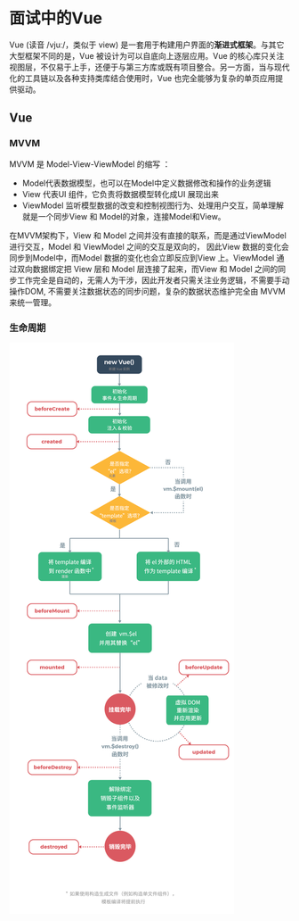 # 面试中的Vue

Vue (读音 /vjuː/，类似于 view) 是一套用于构建用户界面的**渐进式框架**。与其它大型框架不同的是，Vue 被设计为可以自底向上逐层应用。Vue 的核心库只关注视图层，不仅易于上手，还便于与第三方库或既有项目整合。另一方面，当与现代化的工具链以及各种支持类库结合使用时，Vue 也完全能够为复杂的单页应用提供驱动。

## Vue

### MVVM

MVVM 是 Model-View-ViewModel 的缩写 ：

- Model代表数据模型，也可以在Model中定义数据修改和操作的业务逻辑
- View 代表UI 组件，它负责将数据模型转化成UI 展现出来
- ViewModel 监听模型数据的改变和控制视图行为、处理用户交互，简单理解就是一个同步View 和 Model的对象，连接Model和View。

在MVVM架构下，View 和 Model 之间并没有直接的联系，而是通过ViewModel进行交互，Model 和 ViewModel 之间的交互是双向的， 因此View 数据的变化会同步到Model中，而Model 数据的变化也会立即反应到View 上。ViewModel 通过双向数据绑定把 View 层和 Model 层连接了起来，而View 和 Model 之间的同步工作完全是自动的，无需人为干涉，因此开发者只需关注业务逻辑，不需要手动操作DOM, 不需要关注数据状态的同步问题，复杂的数据状态维护完全由 MVVM 来统一管理。

### 生命周期

![lifecycle](./images/lifecycle.png)


